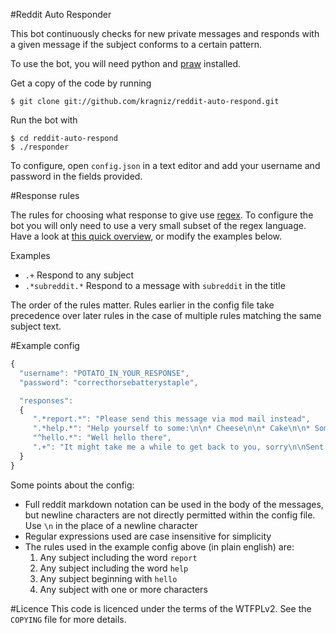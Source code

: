 #Reddit Auto Responder

This bot continuously checks for new private messages and responds with a given
message if the subject conforms to a certain pattern.

To use the bot, you will need python and
[praw](https://github.com/praw-dev/praw/wiki) installed.

Get a copy of the code by running

    $ git clone git://github.com/kragniz/reddit-auto-respond.git

Run the bot with
    
    $ cd reddit-auto-respond
    $ ./responder

To configure, open `config.json` in a text editor and add your username and
password in the fields provided.

#Response rules

The rules for choosing what response to give use
[regex](http://en.wikipedia.org/wiki/Regular_expression). To configure the bot
you will only need to use a very small subset of the regex language. Have a look
at [this quick overview](https://github.com/tartley/python-regex-cheatsheet/blob/master/cheatsheet.rst),
or modify the examples below.

  Examples
  * `.+` Respond to any subject
  * `.*subreddit.*` Respond to a message with `subreddit` in the title

The order of the rules matter. Rules earlier in the config file take precedence
over later rules in the case of multiple rules matching the same subject text.

#Example config

```javascript
{
  "username": "POTATO_IN_YOUR_RESPONSE",
  "password": "correcthorsebatterystaple",

  "responses": 
  {
     ".*report.*": "Please send this message via mod mail instead",
     ".*help.*": "Help yourself to some:\n\n* Cheese\n\n* Cake\n\n* Some bees",
     "^hello.*": "Well hello there",
     ".+": "It might take me a while to get back to you, sorry\n\nSent by a bot"
  }
}
```

Some points about the config:
  * Full reddit markdown notation can be used in the body of the messages, but
    newline characters are not directly permitted within the config file. Use
    `\n` in the place of a newline character
  * Regular expressions used are case insensitive for simplicity
  * The rules used in the example config above (in plain english) are:
    1. Any subject including the word `report`
    2. Any subject including the word `help`
    3. Any subject beginning with `hello`
    4. Any subject with one or more characters

#Licence
This code is licenced under the terms of the WTFPLv2. See the `COPYING` file for
more details.
